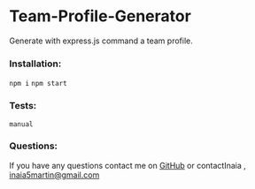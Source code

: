 # Team-Profile-Generator

Generate with express.js command a team profile. 

### Installation:
```npm i```
```npm start```

### Tests:
```manual```

### Questions:
If you have any questions contact me on [GitHub](https://github.com/inaia@gmail.com) or contactInaia , inaia5martin@gmail.com
